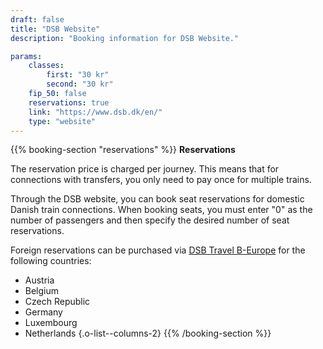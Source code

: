 ```yaml
---
draft: false
title: "DSB Website"
description: "Booking information for DSB Website."

params:
    classes:
        first: "30 kr"
        second: "30 kr"
    fip_50: false
    reservations: true
    link: "https://www.dsb.dk/en/"
    type: "website"
---
```


{{% booking-section "reservations" %}}
**Reservations**

The reservation price is charged per journey. This means that for connections with transfers, you only need to pay once for multiple trains.

Through the DSB website, you can book seat reservations for domestic Danish train connections. When booking seats, you must enter "0" as the number of passengers and then specify the desired number of seat reservations.

Foreign reservations can be purchased via [DSB Travel B-Europe](https://travel.b-europe.com/dsb-rail/en/reservation-only) for the following countries:

- Austria
- Belgium
- Czech Republic
- Germany
- Luxembourg
- Netherlands
{.o-list--columns-2}
{{% /booking-section %}}
